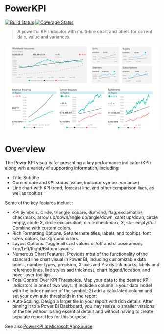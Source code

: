 # PowerKPI
[![Build Status](https://dev.azure.com/customvisuals/public/_apis/build/status/Microsoft.powerbi-visuals-PowerKPI)](https://dev.azure.com/customvisuals/public/_build/latest?definitionId=11)
[![Coverage Status](https://coveralls.io/repos/github/microsoft/PowerBI-visuals-PowerKPI/badge.svg?branch=master)](https://coveralls.io/github/microsoft/PowerBI-visuals-PowerKPI?branch=master)
> A powerful KPI Indicator with multi-line chart and labels for current date, value and variances.

![stacked area chart screenshot](./assets/screenshot.png)

# Overview  

The Power KPI visual is for presenting a key performance indicator (KPI) along with a variety of supporting information, including:

- Title, Subtitle
- Current date and KPI status (value, indicator symbol, variance)
- Line chart with KPI trend, forecast line, and other comparison lines, as well as tooltips

Some of the key features include:

- KPI Symbols. Circle, triangle, square, diamond, flag, exclamation, checkmark, arrow up/down/angle up/angle/down, caret up/down, circle empty, circle X, circle exclamation, circle checkmark, X, star empty/full. Combine with custom colors.
- Rich Formatting Options. Set alternate titles, labels, and tooltips, font sizes, colors, background colors.
- Layout Options. Toggle all card values on/off and choose among Top/Left/Right/Bottom layouts
- Numerous Chart Features. Provides most of the functionality of the standard line chart visual in Power BI, including customizable data points, number types, precision, X-axis and Y-axis tick marks, labels and reference lines, line styles and thickness, chart legend/location, and hover-over tooltips
- Total Control Over KPI Thresholds. Map your data to the desired KPI Indicators in one of two ways: 1) include a column in your data model with the index number of the symbol; 2) add a calculated column and set your own auto thresholds in the report
- Auto-Scaling. Design a larger tile in your report with rich details. After pinning it to a Power BI Dashboard, you may resize to smaller versions of the tile without losing essential details and without having to create separate report tiles for this purpose.

See also [PowerKPI at Microsoft AppSource](https://appsource.microsoft.com/en-us/product/power-bi-visuals/WA104381083)